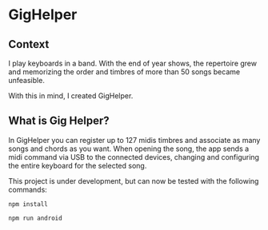 # GigHelper

## Context

I play keyboards in a band. With the end of year shows, the repertoire grew and memorizing the order and timbres of more than 50 songs became unfeasible.

With this in mind, I created GigHelper.

## What is Gig Helper?

In GigHelper you can register up to 127 midis timbres and associate as many songs and chords as you want. When opening the song, the app sends a midi command via USB to the connected devices, changing and configuring the entire keyboard for the selected song.


This project is under development, but can now be tested with the following commands:

```
npm install
```

```
npm run android
```
